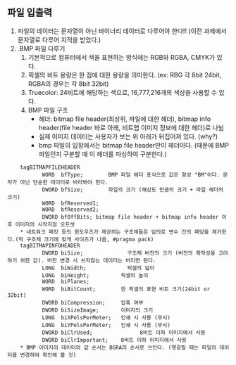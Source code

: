 ## 파일 입출력
1. 파일의 데이터는 문자열이 아닌 바이너리 데이터로 다루어야 한다!! (이전 과제에서 문자열로 다루어 지적을 받았다.)
2. .BMP 파일 다루기
	1) 기본적으로 컴퓨터에서 색을 표현하는 방식에는 RGB와 RGBA, CMYK가 있다.
	2) 픽셀의 비트 용량은 한 점에 대한 용량을 의미한다. (ex: RBG 각 8bit 24bit, RGBA의 경우는 각 8bit 32bit)
	3) Truecolor: 24비트에 해당하는 색으로, 16,777,216개의 색상을 사용할 수 있다.
	4) BMP 파일 구조
		* 헤더: bitmap file header(최상위, 파일에 대한 헤더), bitmap info header(file header 바로 아래, 비트맵 이미지 정보에 대한 헤더)로 나뉨
		* 실제 이미지 데이터는 사용자가 보는 위 아래가 뒤집어져 있다. (why?)
		* bmp 파일의 입장에서는 bitmap file header만이 헤더이다. (때문에 BMP 파일인지 구분할 때 이 헤더를 파싱하여 구분한다.)
```
	tagBITMAPFILEHEADER
           WORD  bfType; 		BMP 파일 헤더 표식으로 값은 항상 "BM"이다. 문자가 아닌 단순한 데이터로 바라봐야 한다.
           DWORD bfSize; 		파일의 크기 (해상도 만큼의 크기 + 파일 헤더의 크기)
           WORD  bfReserved1;
           WORD  bfReserved2;
           DWORD bfOffBits; bitmap file header + bitmap info header 이후 이미지의 시작지점 오프셋
	* 네트워크 패킷 등의 윈도우즈가 제공하는 구조체들은 임의로 변수 간의 패딩을 제거한다.(딱 구조체 크기에 맞게 사이즈가 나옴, #pragma pack)
	tagBITMAPINFOHEADER
           DWORD biSize; 			  구조체 버전의 크기 (버전의 확작성을 고려하기 위한 값). 버전 변경 시 쓰지않는 데이터는 버리면 된다.
           LONG  biWidth; 			  픽셀의 넓이
           LONG  biHeight; 			픽셀의 높이
           WORD  biPlanes;
           WORD  biBitCount; 		한 픽셀의 표현 비트 크기(24bit or 32bit)
           DWORD biCompression; 	압축 여부
           DWORD biSizeImage; 		이미지의 크기
           LONG  biXPelsPerMeter; 	인쇄 시 사용 (무시)
           LONG  biYPelsPerMeter; 	인쇄 시 사용 (무시)
           DWORD biClrUsed; 			  8비트 이하 이미지에서 사용
           DWORD biClrImportant; 	8비트 이하 이미지에서 사용
	* BMP 이미지의 데이터의 값 순서는 BGRA의 순서로 쓰인다. (헷갈릴 때는 파일의 데이터를 변경하여 확인해 볼 것)
```
